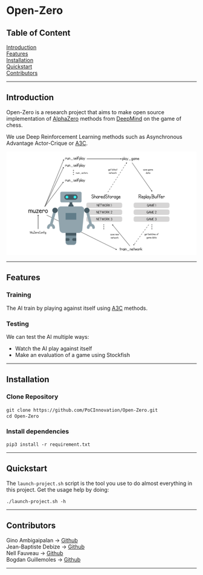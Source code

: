 # Open-Zero

## Table of Content

[Introduction](#introduction)  
[Features](#features)  
[Installation](#installation)  
[Quickstart](#quickstart)  
[Contributors](#contributors)  

------------
## Introduction

Open-Zero is a research project that aims to make open source implementation of [AlphaZero](https://deepmind.com/blog/article/alphazero-shedding-new-light-grand-games-chess-shogi-and-go) methods from [DeepMind](https://github.com/deepmind) on the game of chess.

We use Deep Reinforcement Learning methods such as Asynchronous Advantage Actor-Crique or [A3C](https://paperswithcode.com/method/a3c).

![Schema](./.github/assets/muzero.png)

------------
## Features

### Training

The AI train by playing against itself using [A3C](https://paperswithcode.com/method/a3c) methods.

### Testing

We can test the AI multiple ways:
- Watch the AI play against itself
- Make an evaluation of a game using Stockfish

------------
## Installation

### Clone Repository
```
git clone https://github.com/PoCInnovation/Open-Zero.git
cd Open-Zero
```

### Install dependencies
```
pip3 install -r requirement.txt
```

------------
## Quickstart

The ```launch-project.sh``` script is the tool you use to do almost everything in this project.
Get the usage help by doing:
```
./launch-project.sh -h
```
------------
## Contributors

Gino Ambigaipalan → [Github](https://github.com/Tacos69)  
Jean-Baptiste Debize → [Github](https://github.com/jeanbaptistedebize)  
Nell Fauveau → [Github](https://github.com/Nellousan)  
Bogdan Guillemoles → [Github](https://github.com/bogdzn)  

------------
